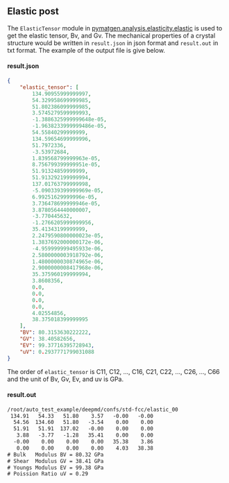## Elastic post

The `ElasticTensor` module in [pymatgen.analysis.elasticity.elastic](https://pymatgen.org/pymatgen.analysis.elasticity.elastic.html) is used to get the elastic tensor, Bv, and Gv. The mechanical properties of a crystal structure would be written in `result.json` in json format and `result.out` in txt format. The example of the output file is give below.

#### result.json

```json
{
    "elastic_tensor": [
        134.90955999999997,
        54.329958699999985,
        51.802386099999985,
        3.5745279599999993,
        -1.3886325999999648e-05,
        -1.9638233999999486e-05,
        54.55840299999999,
        134.59654699999996,
        51.7972336,
        -3.53972684,
        1.839568799999963e-05,
        8.756799399999951e-05,
        51.91324859999999,
        51.913292199999994,
        137.01763799999998,
        -5.090339399999969e-05,
        6.99251629999996e-05,
        3.736478699999946e-05,
        3.8780564440000007,
        -3.770445632,
        -1.2766205999999956,
        35.41343199999999,
        2.2479590800000023e-05,
        1.3837692000000172e-06,
        -4.959999999495933e-06,
        2.5800000003918792e-06,
        1.4800000030874965e-06,
        2.9000000008417968e-06,
        35.375960199999994,
        3.8608356,
        0.0,
        0.0,
        0.0,
        0.0,
        4.02554856,
        38.375018399999995
    ],
    "BV": 80.3153630222222,
    "GV": 38.40582656,
    "EV": 99.37716395728943,
    "uV": 0.2937771799031088
}
```

The order of `elastic_tensor` is C11, C12, ..., C16, C21, C22, ..., C26, ..., C66 and the unit of Bv, Gv, Ev, and uv is GPa.

#### result.out

```txt
/root/auto_test_example/deepmd/confs/std-fcc/elastic_00
 134.91   54.33   51.80    3.57   -0.00   -0.00
  54.56  134.60   51.80   -3.54    0.00    0.00
  51.91   51.91  137.02   -0.00    0.00    0.00
   3.88   -3.77   -1.28   35.41    0.00    0.00
  -0.00    0.00    0.00    0.00   35.38    3.86
   0.00    0.00    0.00    0.00    4.03   38.38
# Bulk   Modulus BV = 80.32 GPa
# Shear  Modulus GV = 38.41 GPa
# Youngs Modulus EV = 99.38 GPa
# Poission Ratio uV = 0.29
```
